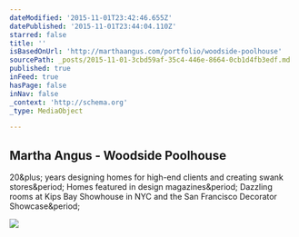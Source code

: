 ```yaml
---
dateModified: '2015-11-01T23:42:46.655Z'
datePublished: '2015-11-01T23:44:04.110Z'
starred: false
title: ''
isBasedOnUrl: 'http://marthaangus.com/portfolio/woodside-poolhouse'
sourcePath: _posts/2015-11-01-3cbd59af-35c4-446e-8664-0cb1d4fb3edf.md
published: true
inFeed: true
hasPage: false
inNav: false
_context: 'http://schema.org'
_type: MediaObject

---
```

<article style=""><h1>Martha Angus - Woodside Poolhouse</h1><p>20&amp;plus; years designing homes for high-end clients and creating swank stores&amp;period; Homes featured in design magazines&amp;period; Dazzling rooms at Kips Bay Showhouse in NYC and the San Francisco Decorator Showcase&amp;period;</p><img src="http://www.marthaangus.com/media/thumb.jpg" /></article>